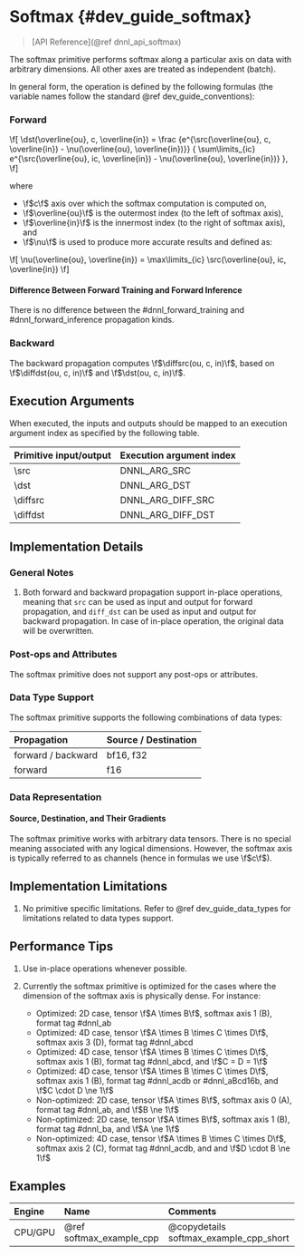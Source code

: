 Softmax {#dev_guide_softmax}
============================

>
> [API Reference](@ref dnnl_api_softmax)
>

The softmax primitive performs softmax along a particular axis on data with
arbitrary dimensions. All other axes are treated as independent (batch).

In general form, the operation is defined by the following formulas (the
variable names follow the standard @ref dev_guide_conventions):

### Forward

\f[
    \dst(\overline{ou}, c, \overline{in}) =
        \frac
        {e^{\src(\overline{ou}, c, \overline{in}) - \nu(\overline{ou}, \overline{in})}}
        {
            \sum\limits_{ic}
                e^{\src(\overline{ou}, ic, \overline{in}) - \nu(\overline{ou}, \overline{in})}
        },
\f]

where

- \f$c\f$ axis over which the softmax computation is computed on,
- \f$\overline{ou}\f$ is the outermost index (to the left of softmax axis),
- \f$\overline{in}\f$ is the innermost index (to the right of softmax axis), and
- \f$\nu\f$ is used to produce more accurate results and defined as:

\f[
    \nu(\overline{ou}, \overline{in}) =
        \max\limits_{ic}
        \src(\overline{ou}, ic, \overline{in})
\f]

#### Difference Between Forward Training and Forward Inference

There is no difference between the #dnnl_forward_training
and #dnnl_forward_inference propagation kinds.

### Backward

The backward propagation computes \f$\diffsrc(ou, c, in)\f$, based on
\f$\diffdst(ou, c, in)\f$ and \f$\dst(ou, c, in)\f$.

## Execution Arguments
When executed, the inputs and outputs should be mapped to an execution
argument index as specified by the following table.

| Primitive input/output | Execution argument index |
| ---                    | ---                      |
| \src                   | DNNL_ARG_SRC             |
| \dst                   | DNNL_ARG_DST             |
| \diffsrc               | DNNL_ARG_DIFF_SRC        |
| \diffdst               | DNNL_ARG_DIFF_DST        |

## Implementation Details

### General Notes

1. Both forward and backward propagation support in-place operations, meaning
   that `src` can be used as input and output for forward propagation, and
   `diff_dst` can be used as input and output for backward propagation. In case
   of in-place operation, the original data will be overwritten.

### Post-ops and Attributes

The softmax primitive does not support any post-ops or attributes.

### Data Type Support

The softmax primitive supports the following combinations of data types:

| Propagation        | Source / Destination
| :--                | :--
| forward / backward | bf16, f32
| forward            | f16

### Data Representation

#### Source, Destination, and Their Gradients

The softmax primitive works with arbitrary data tensors. There is no special
meaning associated with any logical dimensions. However, the softmax axis is
typically referred to as channels (hence in formulas we use \f$c\f$).


## Implementation Limitations

1. No primitive specific limitations. Refer to @ref dev_guide_data_types for
   limitations related to data types support.

## Performance Tips

1. Use in-place operations whenever possible.

2. Currently the softmax primitive is optimized for the cases where
   the dimension of the softmax axis is physically dense. For instance:
   - Optimized: 2D case, tensor \f$A \times B\f$,
                softmax axis 1 (B), format tag #dnnl_ab
   - Optimized: 4D case, tensor \f$A \times B \times C \times D\f$,
                softmax axis 3 (D), format tag #dnnl_abcd
   - Optimized: 4D case, tensor \f$A \times B \times C \times D\f$,
                softmax axis 1 (B), format tag #dnnl_abcd, and
                \f$C = D = 1\f$
   - Optimized: 4D case, tensor \f$A \times B \times C \times D\f$,
                softmax axis 1 (B), format tag #dnnl_acdb or #dnnl_aBcd16b, and
                \f$C \cdot D \ne 1\f$
   - Non-optimized: 2D case, tensor \f$A \times B\f$,
                    softmax axis 0 (A), format tag #dnnl_ab,
                    and \f$B \ne 1\f$
   - Non-optimized: 2D case, tensor \f$A \times B\f$,
                    softmax axis 1 (B), format tag #dnnl_ba,
                    and \f$A \ne 1\f$
   - Non-optimized: 4D case, tensor \f$A \times B \times C \times D\f$,
                    softmax axis 2 (C), format tag #dnnl_acdb, and
                    and \f$D \cdot B \ne 1\f$

## Examples

| Engine  | Name                     | Comments
| :--     | :--                      | :--
| CPU/GPU | @ref softmax_example_cpp | @copydetails softmax_example_cpp_short
